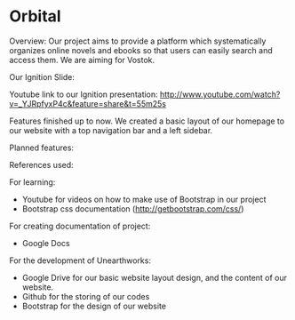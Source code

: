 Orbital
=======
Overview: Our project aims to provide a platform which systematically organizes online novels and ebooks so that users can easily search and access them. We are aiming for Vostok.


Our Ignition Slide: 



Youtube link to our Ignition presentation: http://www.youtube.com/watch?v=_YJRpfyxP4c&feature=share&t=55m25s



Features finished up to now. We created a basic layout of our homepage to our website with a top navigation bar and a left sidebar.


Planned features:

References used:

For learning:
- Youtube for videos on how to make use of Bootstrap in our project
- Bootstrap css documentation (http://getbootstrap.com/css/)

For creating documentation of project:
- Google Docs


For the development of Unearthworks:
- Google Drive for our basic website layout design, and the content of our website. 
- Github for the storing of our codes
- Bootstrap for the design of our website
